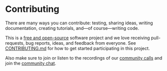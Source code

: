 # Contributing

There are many ways you can contribute: testing, sharing ideas, writing
documentation, creating tutorials, and—of course—writing code.

This is a [free and open-source](license.md) software project and we love
receiving pull-requests, bug reports, ideas, and feedback from everyone. See
[CONTRIBUTING.md][contrib] for how to get started participating in this project.

Also make sure to join or listen to the recordings of our [community
calls][calls] and join the [community chat][telegram]. 

[contrib]: https://github.com/joinmarket-webui/joinmarket-webui/blob/master/CONTRIBUTING.md
[calls]: https://github.com/joinmarket-webui/joinmarket-webui/wiki/community-calls
[telegram]: https://t.me/JoinMarketWebUI
